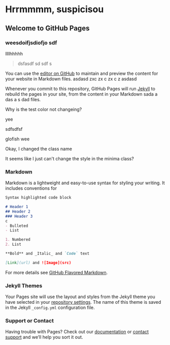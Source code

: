 # Hrrmmmm, suspicisou

## Welcome to GitHub Pages

### weesdoifjsdiofjo sdf

llllhhhhh

> dsfasdf sd sdf s

You can use the [editor on GitHub](https://github.com/RMWinslow/styletest/edit/master/README.md) to maintain and preview the content for your website in Markdown files.
asdasd
zxc 
zx
c 
zx c
z 
asdasd

Whenever you commit to this repository, GitHub Pages will run [Jekyll](https://jekyllrb.com/) to rebuild the pages in your site, from the content in your Markdown sada a das a s dad files. 

Why is the test color not changeing?

yee

sdfsdfsf

glofish
wee

Okay, I changed the class name

It seems like I just can't change the style in the minima class?

### Markdown

Markdown is a lightweight and easy-to-use syntax for styling your writing. It includes conventions for

```markdown
Syntax highlighted code block

# Header 1
## Header 2
### Header 3
c
- Bulleted
- List

1. Numbered
2. List

**Bold** and _Italic_ and `Code` text

[Link](url) and ![Image](src)
```

For more details see [GitHub Flavored Markdown](https://guides.github.com/features/mastering-markdown/).

### Jekyll Themes

Your Pages site will use the layout and styles from the Jekyll theme you have selected in your [repository settings](https://github.com/RMWinslow/styletest/settings). The name of this theme is saved in the Jekyll `_config.yml` configuration file.

### Support or Contact

Having trouble with Pages? Check out our [documentation](https://help.github.com/categories/github-pages-basics/) or [contact support](https://github.com/contact) and we’ll help you sort it out.
